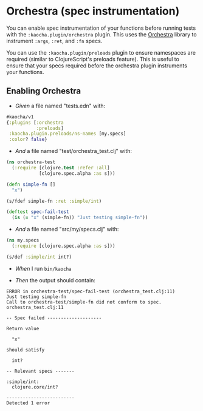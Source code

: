 <!-- This document is generated based on a corresponding .feature file, do not edit directly -->

# Orchestra (spec instrumentation)

You can enable spec instrumentation of your functions before running
  tests with the `:kaocha.plugin/orchestra` plugin. This uses the
  [Orchestra](https://github.com/jeaye/orchestra) library to instrument
  `:args`, `:ret`, and `:fn` specs.

  You can use the `:kaocha.plugin/preloads` plugin to ensure namespaces
  are required (similar to ClojureScript's preloads feature). This is
  useful to ensure that your specs required before the orchestra plugin
  instruments your functions.

## Enabling Orchestra

- <em>Given </em> a file named "tests.edn" with:

``` clojure
#kaocha/v1
{:plugins [:orchestra
           :preloads]
 :kaocha.plugin.preloads/ns-names [my.specs]
 :color? false}
```


- <em>And </em> a file named "test/orchestra_test.clj" with:

``` clojure
(ns orchestra-test
  (:require [clojure.test :refer :all]
            [clojure.spec.alpha :as s]))

(defn simple-fn []
  "x")

(s/fdef simple-fn :ret :simple/int)

(deftest spec-fail-test
  (is (= "x" (simple-fn)) "Just testing simple-fn"))
```


- <em>And </em> a file named "src/my/specs.clj" with:

``` clojure
(ns my.specs
  (:require [clojure.spec.alpha :as s]))

(s/def :simple/int int?)
```


- <em>When </em> I run `bin/kaocha`

- <em>Then </em> the output should contain:

``` nil
ERROR in orchestra-test/spec-fail-test (orchestra_test.clj:11)
Just testing simple-fn
Call to orchestra-test/simple-fn did not conform to spec.
orchestra_test.clj:11

-- Spec failed --------------------

Return value

  "x"

should satisfy

  int?

-- Relevant specs -------

:simple/int:
  clojure.core/int?

-------------------------
Detected 1 error
```



